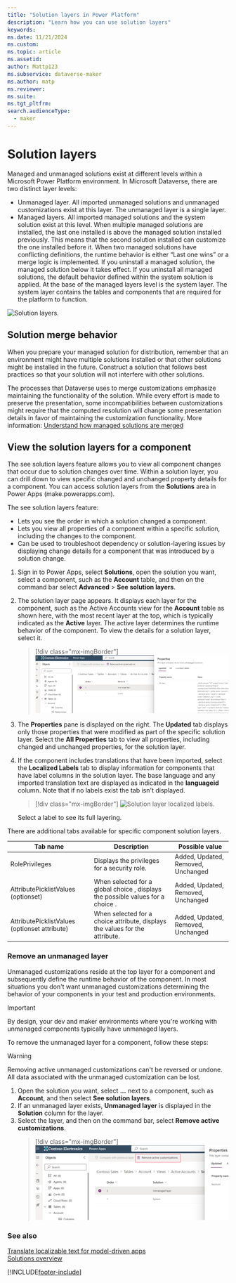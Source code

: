 ```yaml
---
title: "Solution layers in Power Platform"
description: "Learn how you can use solution layers"
keywords: 
ms.date: 11/21/2024
ms.custom: 
ms.topic: article
ms.assetid: 
author: Mattp123
ms.subservice: dataverse-maker
ms.author: matp
ms.reviewer: 
ms.suite: 
ms.tgt_pltfrm: 
search.audienceType: 
  - maker
---
```

# Solution layers

Managed and unmanaged solutions exist at different levels within a Microsoft Power Platform environment. In Microsoft Dataverse, there are two distinct layer levels:  

- Unmanaged layer. All imported unmanaged solutions and unmanaged customizations exist at this layer. The unmanaged layer is a single layer.  
- Managed layers. All imported managed solutions and the system solution exist at this level. When multiple managed solutions are installed, the last one installed is above the managed solution installed previously. This means that the second solution installed can customize the one installed before it. When two managed solutions have conflicting definitions, the runtime behavior is either “Last one wins” or a merge logic is implemented.  If you uninstall a managed solution, the managed solution below it takes effect. If you uninstall all managed solutions, the default behavior defined within the system solution is applied. At the base of the managed layers level is the system layer. The system layer contains the tables and components that are required for the platform to function.

![Solution layers.](media/solution-layers.png)

## Solution merge behavior

When you prepare your managed solution for distribution, remember that an environment might have multiple solutions installed or that other solutions might be installed in the future. Construct a solution that follows best practices so that your solution will not interfere with other solutions.

The processes that Dataverse uses to merge customizations emphasize maintaining the functionality of the solution. While every effort is made to preserve the presentation, some incompatibilities between customizations might require that the computed resolution will change some presentation details in favor of maintaining the customization functionality. More information: [Understand how managed solutions are merged](/power-platform/alm/how-managed-solutions-merged)

## View the solution layers for a component

The see solution layers feature allows you to view all component changes that occur due to solution changes over time. Within a solution layer, you can drill down to view specific changed and unchanged property details for a component. You can access solution layers from the **Solutions** area in Power Apps (make.powerapps.com).

The see solution layers feature:

- Lets you see the order in which a solution changed a component.
- Lets you view all properties of a component within a specific solution, including the changes to the component.
- Can be used to troubleshoot dependency or solution-layering issues by displaying change details for a component that was introduced by a solution change.

1. Sign in to Power Apps, select **Solutions**, open the solution you want, select a component, such as the **Account** table, and then on the command bar select **Advanced** > **See solution layers**.
1. The solution layer page appears. It displays each layer for the component, such as the Active Accounts view for the **Account** table as shown here, with the most recent layer at the top, which is typically indicated as the **Active** layer. The active layer determines the runtime behavior of the component. To view the details for a solution layer, select it.

   > [!div class="mx-imgBorder"] 
   > ![Solution layer changed properties.](media/solution-layers-change-prop.png "Solution layer changed properties")

1. The **Properties** pane is displayed on the right. The **Updated** tab displays only those properties that were modified as part of the specific solution layer. Select the **All Properties** tab to view all properties, including changed and unchanged properties, for the solution layer.



1. If the component includes translations that have been imported, select the **Localized Labels** tab to display information for components that have label columns in the solution layer. The base language and any imported translation text are displayed as indicated in the **languageid** column. Note that if no labels exist the tab isn't displayed.  
   > [!div class="mx-imgBorder"] 
   > ![Solution layer localized labels.](media/localized-labels.png "Solution layer localized labels")

    Select a label to see its full layering.

There are additional tabs available for specific component solution layers.

|Tab name  |Description  |Possible value  |
|---------|---------|---------|
|RolePrivileges     | Displays the privileges for a security role.   | Added, Updated, Removed, Unchanged   |
|AttributePicklistValues (optionset)  | When selected for a global choice , displays the possible values for a choice .   | Added, Updated, Removed, Unchanged        |
|AttributePicklistValues (optionset attribute)   |  When selected for a choice  attribute, displays the values for the attribute.        | Added, Updated, Removed, Unchanged        |

### Remove an unmanaged layer

Unmanaged customizations reside at the top layer for a component and subsequently define the runtime behavior of the component. In most situations you don't want unmanaged customizations determining the behavior of your components in your test and production environments.

> [!IMPORTANT]
> By design, your dev and maker environments where you're working with unmanaged components typically have unmanaged layers.

To remove the unmanaged layer for a component, follow these steps:

> [!WARNING]
> Removing active unmanaged customizations can't be reversed or undone. All data associated with the unmanaged customization can be lost.

1. Open the solution you want, select **...** next to a component, such as **Account**, and then select **See solution layers**.
1. If an unmanaged layer exists, **Unmanaged layer** is displayed in the **Solution** column for the layer.
1. Select the layer, and then on the command bar, select **Remove active customizations**.
    > [!div class="mx-imgBorder"] 
    > ![Remove unmanaged layer.](media/remove-unmanaged-layer.png)

### See also

[Translate localizable text for model-driven apps](../model-driven-apps/translate-localizable-text.md) <br />
[Solutions overview](solutions-overview.md)


[!INCLUDE[footer-include](../../includes/footer-banner.md)]
